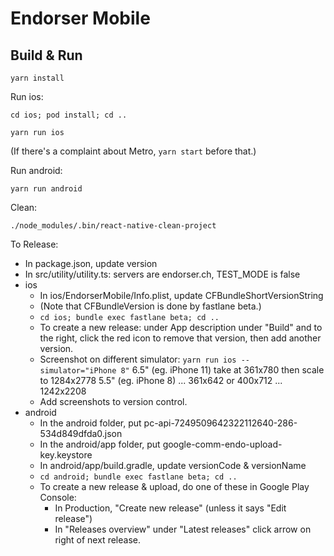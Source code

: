 
# Endorser Mobile

## Build & Run

`yarn install`

Run ios:

`cd ios; pod install; cd ..`

`yarn run ios`

(If there's a complaint about Metro, `yarn start` before that.)

Run android:

`yarn run android`

Clean:

`./node_modules/.bin/react-native-clean-project`

To Release:

- In package.json, update version
- In src/utility/utility.ts: servers are endorser.ch, TEST_MODE is false
- ios
  - In ios/EndorserMobile/Info.plist, update CFBundleShortVersionString
  - (Note that CFBundleVersion is done by fastlane beta.)
  - `cd ios; bundle exec fastlane beta; cd ..`
  - To create a new release: under App description under "Build" and to the right, click the red icon to remove that version, then add another version.
  - Screenshot on different simulator: `yarn run ios --simulator="iPhone 8"`
    6.5" (eg. iPhone 11)
    take at 361x780 then scale to 1284x2778
    5.5" (eg. iPhone 8)
    ... 361x642 or 400x712 ... 1242x2208
  - Add screenshots to version control.
- android
  - In the android folder, put pc-api-7249509642322112640-286-534d849dfda0.json
  - In the android/app folder, put google-comm-endo-upload-key.keystore
  - In android/app/build.gradle, update versionCode & versionName
  - `cd android; bundle exec fastlane beta; cd ..`
  - To create a new release & upload, do one of these in Google Play Console:
    - In Production, "Create new release" (unless it says "Edit release")
    - In "Releases overview" under "Latest releases" click arrow on right of next release.

